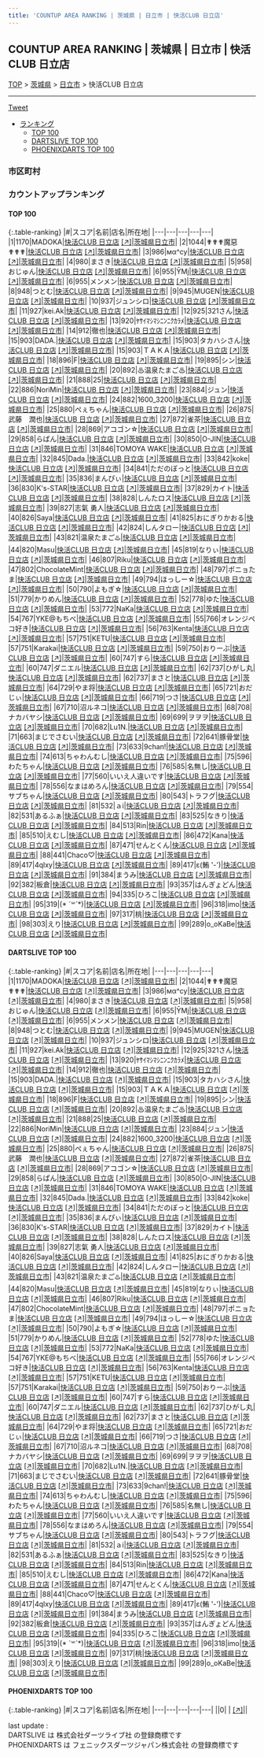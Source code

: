 ```yaml
---
title: 'COUNTUP AREA RANKING | 茨城県 | 日立市 | 快活CLUB 日立店'
---
```

## COUNTUP AREA RANKING | 茨城県 | 日立市 | 快活CLUB 日立店

[TOP](/darts/rank/) > [茨城県](/darts/rank/茨城県/) > [日立市](/darts/rank/茨城県/日立市/) > 快活CLUB 日立店

___

<a href="https://twitter.com/share?ref_src=twsrc%5Etfw" data-text="COUNTUP AREA RANKING | 茨城県日立市快活CLUB 日立店" class="twitter-share-button" data-hashtags="DARTSLIVE,PHOENIXDARTS,darts,ダーツ" data-show-count="false">Tweet</a>

* [ランキング](#カウントアップランキング)
    * [TOP 100](#top-100)
    * [DARTSLIVE TOP 100](#dartslive-top-100)
    * [PHOENIXDARTS TOP 100](#phoenixdarts-top-100)

### 市区町村

<ul>

</ul>

### カウントアップランキング

#### TOP 100



{:.table-ranking}
|#|スコア|名前|店名|所在地|
|---|---|---|---|---|
|1|1170|<span class="rank-name-dl">MADOKA</span>|<a href="/darts/rank/shops/e0949f5850d5984e774c926eb736cb5a.html">快活CLUB 日立店</a> <a href="https://search.dartslive.com/jp/shop/e0949f5850d5984e774c926eb736cb5a">[↗]</a>|<a href="/darts/rank/茨城県/日立市">茨城県日立市</a>|
|2|1044|<span class="rank-name-dl">✟✟✟魔惡✟✟✟</span>|<a href="/darts/rank/shops/e0949f5850d5984e774c926eb736cb5a.html">快活CLUB 日立店</a> <a href="https://search.dartslive.com/jp/shop/e0949f5850d5984e774c926eb736cb5a">[↗]</a>|<a href="/darts/rank/茨城県/日立市">茨城県日立市</a>|
|3|986|<span class="rank-name-dl">мα^су</span>|<a href="/darts/rank/shops/e0949f5850d5984e774c926eb736cb5a.html">快活CLUB 日立店</a> <a href="https://search.dartslive.com/jp/shop/e0949f5850d5984e774c926eb736cb5a">[↗]</a>|<a href="/darts/rank/茨城県/日立市">茨城県日立市</a>|
|4|980|<span class="rank-name-dl">まさき</span>|<a href="/darts/rank/shops/e0949f5850d5984e774c926eb736cb5a.html">快活CLUB 日立店</a> <a href="https://search.dartslive.com/jp/shop/e0949f5850d5984e774c926eb736cb5a">[↗]</a>|<a href="/darts/rank/茨城県/日立市">茨城県日立市</a>|
|5|958|<span class="rank-name-dl">おじゅん</span>|<a href="/darts/rank/shops/e0949f5850d5984e774c926eb736cb5a.html">快活CLUB 日立店</a> <a href="https://search.dartslive.com/jp/shop/e0949f5850d5984e774c926eb736cb5a">[↗]</a>|<a href="/darts/rank/茨城県/日立市">茨城県日立市</a>|
|6|955|<span class="rank-name-dl">ȲMj</span>|<a href="/darts/rank/shops/e0949f5850d5984e774c926eb736cb5a.html">快活CLUB 日立店</a> <a href="https://search.dartslive.com/jp/shop/e0949f5850d5984e774c926eb736cb5a">[↗]</a>|<a href="/darts/rank/茨城県/日立市">茨城県日立市</a>|
|6|955|<span class="rank-name-dl">メンメン</span>|<a href="/darts/rank/shops/e0949f5850d5984e774c926eb736cb5a.html">快活CLUB 日立店</a> <a href="https://search.dartslive.com/jp/shop/e0949f5850d5984e774c926eb736cb5a">[↗]</a>|<a href="/darts/rank/茨城県/日立市">茨城県日立市</a>|
|8|948|<span class="rank-name-dl">つとむ</span>|<a href="/darts/rank/shops/e0949f5850d5984e774c926eb736cb5a.html">快活CLUB 日立店</a> <a href="https://search.dartslive.com/jp/shop/e0949f5850d5984e774c926eb736cb5a">[↗]</a>|<a href="/darts/rank/茨城県/日立市">茨城県日立市</a>|
|9|945|<span class="rank-name-dl">MUGEN</span>|<a href="/darts/rank/shops/e0949f5850d5984e774c926eb736cb5a.html">快活CLUB 日立店</a> <a href="https://search.dartslive.com/jp/shop/e0949f5850d5984e774c926eb736cb5a">[↗]</a>|<a href="/darts/rank/茨城県/日立市">茨城県日立市</a>|
|10|937|<span class="rank-name-dl">ジュンシロ</span>|<a href="/darts/rank/shops/e0949f5850d5984e774c926eb736cb5a.html">快活CLUB 日立店</a> <a href="https://search.dartslive.com/jp/shop/e0949f5850d5984e774c926eb736cb5a">[↗]</a>|<a href="/darts/rank/茨城県/日立市">茨城県日立市</a>|
|11|927|<span class="rank-name-dl">kei.Ak</span>|<a href="/darts/rank/shops/e0949f5850d5984e774c926eb736cb5a.html">快活CLUB 日立店</a> <a href="https://search.dartslive.com/jp/shop/e0949f5850d5984e774c926eb736cb5a">[↗]</a>|<a href="/darts/rank/茨城県/日立市">茨城県日立市</a>|
|12|925|<span class="rank-name-dl">321さん</span>|<a href="/darts/rank/shops/e0949f5850d5984e774c926eb736cb5a.html">快活CLUB 日立店</a> <a href="https://search.dartslive.com/jp/shop/e0949f5850d5984e774c926eb736cb5a">[↗]</a>|<a href="/darts/rank/茨城県/日立市">茨城県日立市</a>|
|13|920|<span class="rank-name-dl">ﾔｻｲﾏｼﾏｼﾆﾝﾆｸｶﾗﾒ</span>|<a href="/darts/rank/shops/e0949f5850d5984e774c926eb736cb5a.html">快活CLUB 日立店</a> <a href="https://search.dartslive.com/jp/shop/e0949f5850d5984e774c926eb736cb5a">[↗]</a>|<a href="/darts/rank/茨城県/日立市">茨城県日立市</a>|
|14|912|<span class="rank-name-dl">徹也</span>|<a href="/darts/rank/shops/e0949f5850d5984e774c926eb736cb5a.html">快活CLUB 日立店</a> <a href="https://search.dartslive.com/jp/shop/e0949f5850d5984e774c926eb736cb5a">[↗]</a>|<a href="/darts/rank/茨城県/日立市">茨城県日立市</a>|
|15|903|<span class="rank-name-dl">DADA.</span>|<a href="/darts/rank/shops/e0949f5850d5984e774c926eb736cb5a.html">快活CLUB 日立店</a> <a href="https://search.dartslive.com/jp/shop/e0949f5850d5984e774c926eb736cb5a">[↗]</a>|<a href="/darts/rank/茨城県/日立市">茨城県日立市</a>|
|15|903|<span class="rank-name-dl">タカハシさん</span>|<a href="/darts/rank/shops/e0949f5850d5984e774c926eb736cb5a.html">快活CLUB 日立店</a> <a href="https://search.dartslive.com/jp/shop/e0949f5850d5984e774c926eb736cb5a">[↗]</a>|<a href="/darts/rank/茨城県/日立市">茨城県日立市</a>|
|15|903|<span class="rank-name-dl">ＴＡＫＡ</span>|<a href="/darts/rank/shops/e0949f5850d5984e774c926eb736cb5a.html">快活CLUB 日立店</a> <a href="https://search.dartslive.com/jp/shop/e0949f5850d5984e774c926eb736cb5a">[↗]</a>|<a href="/darts/rank/茨城県/日立市">茨城県日立市</a>|
|18|896|<span class="rank-name-dl">F</span>|<a href="/darts/rank/shops/e0949f5850d5984e774c926eb736cb5a.html">快活CLUB 日立店</a> <a href="https://search.dartslive.com/jp/shop/e0949f5850d5984e774c926eb736cb5a">[↗]</a>|<a href="/darts/rank/茨城県/日立市">茨城県日立市</a>|
|19|895|<span class="rank-name-dl">シン</span>|<a href="/darts/rank/shops/e0949f5850d5984e774c926eb736cb5a.html">快活CLUB 日立店</a> <a href="https://search.dartslive.com/jp/shop/e0949f5850d5984e774c926eb736cb5a">[↗]</a>|<a href="/darts/rank/茨城県/日立市">茨城県日立市</a>|
|20|892|<span class="rank-name-dl">♨温泉たまご♨</span>|<a href="/darts/rank/shops/e0949f5850d5984e774c926eb736cb5a.html">快活CLUB 日立店</a> <a href="https://search.dartslive.com/jp/shop/e0949f5850d5984e774c926eb736cb5a">[↗]</a>|<a href="/darts/rank/茨城県/日立市">茨城県日立市</a>|
|21|888|<span class="rank-name-dl">25</span>|<a href="/darts/rank/shops/e0949f5850d5984e774c926eb736cb5a.html">快活CLUB 日立店</a> <a href="https://search.dartslive.com/jp/shop/e0949f5850d5984e774c926eb736cb5a">[↗]</a>|<a href="/darts/rank/茨城県/日立市">茨城県日立市</a>|
|22|886|<span class="rank-name-dl">NoriMin</span>|<a href="/darts/rank/shops/e0949f5850d5984e774c926eb736cb5a.html">快活CLUB 日立店</a> <a href="https://search.dartslive.com/jp/shop/e0949f5850d5984e774c926eb736cb5a">[↗]</a>|<a href="/darts/rank/茨城県/日立市">茨城県日立市</a>|
|23|884|<span class="rank-name-dl">ジュン</span>|<a href="/darts/rank/shops/e0949f5850d5984e774c926eb736cb5a.html">快活CLUB 日立店</a> <a href="https://search.dartslive.com/jp/shop/e0949f5850d5984e774c926eb736cb5a">[↗]</a>|<a href="/darts/rank/茨城県/日立市">茨城県日立市</a>|
|24|882|<span class="rank-name-dl">1600_3200</span>|<a href="/darts/rank/shops/e0949f5850d5984e774c926eb736cb5a.html">快活CLUB 日立店</a> <a href="https://search.dartslive.com/jp/shop/e0949f5850d5984e774c926eb736cb5a">[↗]</a>|<a href="/darts/rank/茨城県/日立市">茨城県日立市</a>|
|25|880|<span class="rank-name-dl">ぺぇちゃん</span>|<a href="/darts/rank/shops/e0949f5850d5984e774c926eb736cb5a.html">快活CLUB 日立店</a> <a href="https://search.dartslive.com/jp/shop/e0949f5850d5984e774c926eb736cb5a">[↗]</a>|<a href="/darts/rank/茨城県/日立市">茨城県日立市</a>|
|26|875|<span class="rank-name-dl">武藤　潤也</span>|<a href="/darts/rank/shops/e0949f5850d5984e774c926eb736cb5a.html">快活CLUB 日立店</a> <a href="https://search.dartslive.com/jp/shop/e0949f5850d5984e774c926eb736cb5a">[↗]</a>|<a href="/darts/rank/茨城県/日立市">茨城県日立市</a>|
|27|872|<span class="rank-name-dl">雀茶</span>|<a href="/darts/rank/shops/e0949f5850d5984e774c926eb736cb5a.html">快活CLUB 日立店</a> <a href="https://search.dartslive.com/jp/shop/e0949f5850d5984e774c926eb736cb5a">[↗]</a>|<a href="/darts/rank/茨城県/日立市">茨城県日立市</a>|
|28|869|<span class="rank-name-dl">アコゴン☆</span>|<a href="/darts/rank/shops/e0949f5850d5984e774c926eb736cb5a.html">快活CLUB 日立店</a> <a href="https://search.dartslive.com/jp/shop/e0949f5850d5984e774c926eb736cb5a">[↗]</a>|<a href="/darts/rank/茨城県/日立市">茨城県日立市</a>|
|29|858|<span class="rank-name-dl">らぱん</span>|<a href="/darts/rank/shops/e0949f5850d5984e774c926eb736cb5a.html">快活CLUB 日立店</a> <a href="https://search.dartslive.com/jp/shop/e0949f5850d5984e774c926eb736cb5a">[↗]</a>|<a href="/darts/rank/茨城県/日立市">茨城県日立市</a>|
|30|850|<span class="rank-name-dl">O-JIN</span>|<a href="/darts/rank/shops/e0949f5850d5984e774c926eb736cb5a.html">快活CLUB 日立店</a> <a href="https://search.dartslive.com/jp/shop/e0949f5850d5984e774c926eb736cb5a">[↗]</a>|<a href="/darts/rank/茨城県/日立市">茨城県日立市</a>|
|31|846|<span class="rank-name-dl">TOMOYA WAKE</span>|<a href="/darts/rank/shops/e0949f5850d5984e774c926eb736cb5a.html">快活CLUB 日立店</a> <a href="https://search.dartslive.com/jp/shop/e0949f5850d5984e774c926eb736cb5a">[↗]</a>|<a href="/darts/rank/茨城県/日立市">茨城県日立市</a>|
|32|845|<span class="rank-name-dl">Dada.</span>|<a href="/darts/rank/shops/e0949f5850d5984e774c926eb736cb5a.html">快活CLUB 日立店</a> <a href="https://search.dartslive.com/jp/shop/e0949f5850d5984e774c926eb736cb5a">[↗]</a>|<a href="/darts/rank/茨城県/日立市">茨城県日立市</a>|
|33|842|<span class="rank-name-dl">koke</span>|<a href="/darts/rank/shops/e0949f5850d5984e774c926eb736cb5a.html">快活CLUB 日立店</a> <a href="https://search.dartslive.com/jp/shop/e0949f5850d5984e774c926eb736cb5a">[↗]</a>|<a href="/darts/rank/茨城県/日立市">茨城県日立市</a>|
|34|841|<span class="rank-name-dl">ただのぼっと</span>|<a href="/darts/rank/shops/e0949f5850d5984e774c926eb736cb5a.html">快活CLUB 日立店</a> <a href="https://search.dartslive.com/jp/shop/e0949f5850d5984e774c926eb736cb5a">[↗]</a>|<a href="/darts/rank/茨城県/日立市">茨城県日立市</a>|
|35|836|<span class="rank-name-dl">まんぴぃ</span>|<a href="/darts/rank/shops/e0949f5850d5984e774c926eb736cb5a.html">快活CLUB 日立店</a> <a href="https://search.dartslive.com/jp/shop/e0949f5850d5984e774c926eb736cb5a">[↗]</a>|<a href="/darts/rank/茨城県/日立市">茨城県日立市</a>|
|36|830|<span class="rank-name-dl">K&#x27;s-STAR</span>|<a href="/darts/rank/shops/e0949f5850d5984e774c926eb736cb5a.html">快活CLUB 日立店</a> <a href="https://search.dartslive.com/jp/shop/e0949f5850d5984e774c926eb736cb5a">[↗]</a>|<a href="/darts/rank/茨城県/日立市">茨城県日立市</a>|
|37|829|<span class="rank-name-dl">カイト</span>|<a href="/darts/rank/shops/e0949f5850d5984e774c926eb736cb5a.html">快活CLUB 日立店</a> <a href="https://search.dartslive.com/jp/shop/e0949f5850d5984e774c926eb736cb5a">[↗]</a>|<a href="/darts/rank/茨城県/日立市">茨城県日立市</a>|
|38|828|<span class="rank-name-dl">しんたロス</span>|<a href="/darts/rank/shops/e0949f5850d5984e774c926eb736cb5a.html">快活CLUB 日立店</a> <a href="https://search.dartslive.com/jp/shop/e0949f5850d5984e774c926eb736cb5a">[↗]</a>|<a href="/darts/rank/茨城県/日立市">茨城県日立市</a>|
|39|827|<span class="rank-name-dl">志氣 勇人</span>|<a href="/darts/rank/shops/e0949f5850d5984e774c926eb736cb5a.html">快活CLUB 日立店</a> <a href="https://search.dartslive.com/jp/shop/e0949f5850d5984e774c926eb736cb5a">[↗]</a>|<a href="/darts/rank/茨城県/日立市">茨城県日立市</a>|
|40|826|<span class="rank-name-dl">Saya</span>|<a href="/darts/rank/shops/e0949f5850d5984e774c926eb736cb5a.html">快活CLUB 日立店</a> <a href="https://search.dartslive.com/jp/shop/e0949f5850d5984e774c926eb736cb5a">[↗]</a>|<a href="/darts/rank/茨城県/日立市">茨城県日立市</a>|
|41|825|<span class="rank-name-dl">おにぎりかおる</span>|<a href="/darts/rank/shops/e0949f5850d5984e774c926eb736cb5a.html">快活CLUB 日立店</a> <a href="https://search.dartslive.com/jp/shop/e0949f5850d5984e774c926eb736cb5a">[↗]</a>|<a href="/darts/rank/茨城県/日立市">茨城県日立市</a>|
|42|824|<span class="rank-name-dl">しんタロー</span>|<a href="/darts/rank/shops/e0949f5850d5984e774c926eb736cb5a.html">快活CLUB 日立店</a> <a href="https://search.dartslive.com/jp/shop/e0949f5850d5984e774c926eb736cb5a">[↗]</a>|<a href="/darts/rank/茨城県/日立市">茨城県日立市</a>|
|43|821|<span class="rank-name-dl">温泉たまご♨️</span>|<a href="/darts/rank/shops/e0949f5850d5984e774c926eb736cb5a.html">快活CLUB 日立店</a> <a href="https://search.dartslive.com/jp/shop/e0949f5850d5984e774c926eb736cb5a">[↗]</a>|<a href="/darts/rank/茨城県/日立市">茨城県日立市</a>|
|44|820|<span class="rank-name-dl">Masu</span>|<a href="/darts/rank/shops/e0949f5850d5984e774c926eb736cb5a.html">快活CLUB 日立店</a> <a href="https://search.dartslive.com/jp/shop/e0949f5850d5984e774c926eb736cb5a">[↗]</a>|<a href="/darts/rank/茨城県/日立市">茨城県日立市</a>|
|45|819|<span class="rank-name-dl">なりぃ</span>|<a href="/darts/rank/shops/e0949f5850d5984e774c926eb736cb5a.html">快活CLUB 日立店</a> <a href="https://search.dartslive.com/jp/shop/e0949f5850d5984e774c926eb736cb5a">[↗]</a>|<a href="/darts/rank/茨城県/日立市">茨城県日立市</a>|
|46|807|<span class="rank-name-dl">Riku</span>|<a href="/darts/rank/shops/e0949f5850d5984e774c926eb736cb5a.html">快活CLUB 日立店</a> <a href="https://search.dartslive.com/jp/shop/e0949f5850d5984e774c926eb736cb5a">[↗]</a>|<a href="/darts/rank/茨城県/日立市">茨城県日立市</a>|
|47|802|<span class="rank-name-dl">ChocolateMint</span>|<a href="/darts/rank/shops/e0949f5850d5984e774c926eb736cb5a.html">快活CLUB 日立店</a> <a href="https://search.dartslive.com/jp/shop/e0949f5850d5984e774c926eb736cb5a">[↗]</a>|<a href="/darts/rank/茨城県/日立市">茨城県日立市</a>|
|48|797|<span class="rank-name-dl">ポニョたま</span>|<a href="/darts/rank/shops/e0949f5850d5984e774c926eb736cb5a.html">快活CLUB 日立店</a> <a href="https://search.dartslive.com/jp/shop/e0949f5850d5984e774c926eb736cb5a">[↗]</a>|<a href="/darts/rank/茨城県/日立市">茨城県日立市</a>|
|49|794|<span class="rank-name-dl">ほっしー☆</span>|<a href="/darts/rank/shops/e0949f5850d5984e774c926eb736cb5a.html">快活CLUB 日立店</a> <a href="https://search.dartslive.com/jp/shop/e0949f5850d5984e774c926eb736cb5a">[↗]</a>|<a href="/darts/rank/茨城県/日立市">茨城県日立市</a>|
|50|790|<span class="rank-name-dl">よもぎ☆</span>|<a href="/darts/rank/shops/e0949f5850d5984e774c926eb736cb5a.html">快活CLUB 日立店</a> <a href="https://search.dartslive.com/jp/shop/e0949f5850d5984e774c926eb736cb5a">[↗]</a>|<a href="/darts/rank/茨城県/日立市">茨城県日立市</a>|
|51|779|<span class="rank-name-dl">かりめん</span>|<a href="/darts/rank/shops/e0949f5850d5984e774c926eb736cb5a.html">快活CLUB 日立店</a> <a href="https://search.dartslive.com/jp/shop/e0949f5850d5984e774c926eb736cb5a">[↗]</a>|<a href="/darts/rank/茨城県/日立市">茨城県日立市</a>|
|52|778|<span class="rank-name-dl">ゆた</span>|<a href="/darts/rank/shops/e0949f5850d5984e774c926eb736cb5a.html">快活CLUB 日立店</a> <a href="https://search.dartslive.com/jp/shop/e0949f5850d5984e774c926eb736cb5a">[↗]</a>|<a href="/darts/rank/茨城県/日立市">茨城県日立市</a>|
|53|772|<span class="rank-name-dl">NaKa</span>|<a href="/darts/rank/shops/e0949f5850d5984e774c926eb736cb5a.html">快活CLUB 日立店</a> <a href="https://search.dartslive.com/jp/shop/e0949f5850d5984e774c926eb736cb5a">[↗]</a>|<a href="/darts/rank/茨城県/日立市">茨城県日立市</a>|
|54|767|<span class="rank-name-dl">YKE@もちべ</span>|<a href="/darts/rank/shops/e0949f5850d5984e774c926eb736cb5a.html">快活CLUB 日立店</a> <a href="https://search.dartslive.com/jp/shop/e0949f5850d5984e774c926eb736cb5a">[↗]</a>|<a href="/darts/rank/茨城県/日立市">茨城県日立市</a>|
|55|766|<span class="rank-name-dl">オレンジペコ好き</span>|<a href="/darts/rank/shops/e0949f5850d5984e774c926eb736cb5a.html">快活CLUB 日立店</a> <a href="https://search.dartslive.com/jp/shop/e0949f5850d5984e774c926eb736cb5a">[↗]</a>|<a href="/darts/rank/茨城県/日立市">茨城県日立市</a>|
|56|763|<span class="rank-name-dl">Kenta</span>|<a href="/darts/rank/shops/e0949f5850d5984e774c926eb736cb5a.html">快活CLUB 日立店</a> <a href="https://search.dartslive.com/jp/shop/e0949f5850d5984e774c926eb736cb5a">[↗]</a>|<a href="/darts/rank/茨城県/日立市">茨城県日立市</a>|
|57|751|<span class="rank-name-dl">KETU</span>|<a href="/darts/rank/shops/e0949f5850d5984e774c926eb736cb5a.html">快活CLUB 日立店</a> <a href="https://search.dartslive.com/jp/shop/e0949f5850d5984e774c926eb736cb5a">[↗]</a>|<a href="/darts/rank/茨城県/日立市">茨城県日立市</a>|
|57|751|<span class="rank-name-dl">Karakai</span>|<a href="/darts/rank/shops/e0949f5850d5984e774c926eb736cb5a.html">快活CLUB 日立店</a> <a href="https://search.dartslive.com/jp/shop/e0949f5850d5984e774c926eb736cb5a">[↗]</a>|<a href="/darts/rank/茨城県/日立市">茨城県日立市</a>|
|59|750|<span class="rank-name-dl">おりーぶ</span>|<a href="/darts/rank/shops/e0949f5850d5984e774c926eb736cb5a.html">快活CLUB 日立店</a> <a href="https://search.dartslive.com/jp/shop/e0949f5850d5984e774c926eb736cb5a">[↗]</a>|<a href="/darts/rank/茨城県/日立市">茨城県日立市</a>|
|60|747|<span class="rank-name-dl">すら</span>|<a href="/darts/rank/shops/e0949f5850d5984e774c926eb736cb5a.html">快活CLUB 日立店</a> <a href="https://search.dartslive.com/jp/shop/e0949f5850d5984e774c926eb736cb5a">[↗]</a>|<a href="/darts/rank/茨城県/日立市">茨城県日立市</a>|
|60|747|<span class="rank-name-dl">ダニエル</span>|<a href="/darts/rank/shops/e0949f5850d5984e774c926eb736cb5a.html">快活CLUB 日立店</a> <a href="https://search.dartslive.com/jp/shop/e0949f5850d5984e774c926eb736cb5a">[↗]</a>|<a href="/darts/rank/茨城県/日立市">茨城県日立市</a>|
|62|737|<span class="rank-name-dl">ひがし丸</span>|<a href="/darts/rank/shops/e0949f5850d5984e774c926eb736cb5a.html">快活CLUB 日立店</a> <a href="https://search.dartslive.com/jp/shop/e0949f5850d5984e774c926eb736cb5a">[↗]</a>|<a href="/darts/rank/茨城県/日立市">茨城県日立市</a>|
|62|737|<span class="rank-name-dl">まさと</span>|<a href="/darts/rank/shops/e0949f5850d5984e774c926eb736cb5a.html">快活CLUB 日立店</a> <a href="https://search.dartslive.com/jp/shop/e0949f5850d5984e774c926eb736cb5a">[↗]</a>|<a href="/darts/rank/茨城県/日立市">茨城県日立市</a>|
|64|729|<span class="rank-name-dl">やま将</span>|<a href="/darts/rank/shops/e0949f5850d5984e774c926eb736cb5a.html">快活CLUB 日立店</a> <a href="https://search.dartslive.com/jp/shop/e0949f5850d5984e774c926eb736cb5a">[↗]</a>|<a href="/darts/rank/茨城県/日立市">茨城県日立市</a>|
|65|721|<span class="rank-name-dl">おだじぃ</span>|<a href="/darts/rank/shops/e0949f5850d5984e774c926eb736cb5a.html">快活CLUB 日立店</a> <a href="https://search.dartslive.com/jp/shop/e0949f5850d5984e774c926eb736cb5a">[↗]</a>|<a href="/darts/rank/茨城県/日立市">茨城県日立市</a>|
|66|719|<span class="rank-name-dl">つさ</span>|<a href="/darts/rank/shops/e0949f5850d5984e774c926eb736cb5a.html">快活CLUB 日立店</a> <a href="https://search.dartslive.com/jp/shop/e0949f5850d5984e774c926eb736cb5a">[↗]</a>|<a href="/darts/rank/茨城県/日立市">茨城県日立市</a>|
|67|710|<span class="rank-name-dl">沼ルネコ</span>|<a href="/darts/rank/shops/e0949f5850d5984e774c926eb736cb5a.html">快活CLUB 日立店</a> <a href="https://search.dartslive.com/jp/shop/e0949f5850d5984e774c926eb736cb5a">[↗]</a>|<a href="/darts/rank/茨城県/日立市">茨城県日立市</a>|
|68|708|<span class="rank-name-dl">ナカバヤシ</span>|<a href="/darts/rank/shops/e0949f5850d5984e774c926eb736cb5a.html">快活CLUB 日立店</a> <a href="https://search.dartslive.com/jp/shop/e0949f5850d5984e774c926eb736cb5a">[↗]</a>|<a href="/darts/rank/茨城県/日立市">茨城県日立市</a>|
|69|699|<span class="rank-name-dl">ヲヲヲ</span>|<a href="/darts/rank/shops/e0949f5850d5984e774c926eb736cb5a.html">快活CLUB 日立店</a> <a href="https://search.dartslive.com/jp/shop/e0949f5850d5984e774c926eb736cb5a">[↗]</a>|<a href="/darts/rank/茨城県/日立市">茨城県日立市</a>|
|70|682|<span class="rank-name-dl">Lu1N.</span>|<a href="/darts/rank/shops/e0949f5850d5984e774c926eb736cb5a.html">快活CLUB 日立店</a> <a href="https://search.dartslive.com/jp/shop/e0949f5850d5984e774c926eb736cb5a">[↗]</a>|<a href="/darts/rank/茨城県/日立市">茨城県日立市</a>|
|71|663|<span class="rank-name-dl">まじでさむい</span>|<a href="/darts/rank/shops/e0949f5850d5984e774c926eb736cb5a.html">快活CLUB 日立店</a> <a href="https://search.dartslive.com/jp/shop/e0949f5850d5984e774c926eb736cb5a">[↗]</a>|<a href="/darts/rank/茨城県/日立市">茨城県日立市</a>|
|72|641|<span class="rank-name-dl">豚骨堂</span>|<a href="/darts/rank/shops/e0949f5850d5984e774c926eb736cb5a.html">快活CLUB 日立店</a> <a href="https://search.dartslive.com/jp/shop/e0949f5850d5984e774c926eb736cb5a">[↗]</a>|<a href="/darts/rank/茨城県/日立市">茨城県日立市</a>|
|73|633|<span class="rank-name-dl">9chan!</span>|<a href="/darts/rank/shops/e0949f5850d5984e774c926eb736cb5a.html">快活CLUB 日立店</a> <a href="https://search.dartslive.com/jp/shop/e0949f5850d5984e774c926eb736cb5a">[↗]</a>|<a href="/darts/rank/茨城県/日立市">茨城県日立市</a>|
|74|613|<span class="rank-name-dl">ちゃわんむし</span>|<a href="/darts/rank/shops/e0949f5850d5984e774c926eb736cb5a.html">快活CLUB 日立店</a> <a href="https://search.dartslive.com/jp/shop/e0949f5850d5984e774c926eb736cb5a">[↗]</a>|<a href="/darts/rank/茨城県/日立市">茨城県日立市</a>|
|75|596|<span class="rank-name-dl">わたちゃん</span>|<a href="/darts/rank/shops/e0949f5850d5984e774c926eb736cb5a.html">快活CLUB 日立店</a> <a href="https://search.dartslive.com/jp/shop/e0949f5850d5984e774c926eb736cb5a">[↗]</a>|<a href="/darts/rank/茨城県/日立市">茨城県日立市</a>|
|76|585|<span class="rank-name-dl">名無し</span>|<a href="/darts/rank/shops/e0949f5850d5984e774c926eb736cb5a.html">快活CLUB 日立店</a> <a href="https://search.dartslive.com/jp/shop/e0949f5850d5984e774c926eb736cb5a">[↗]</a>|<a href="/darts/rank/茨城県/日立市">茨城県日立市</a>|
|77|560|<span class="rank-name-dl">いいえ人違いです</span>|<a href="/darts/rank/shops/e0949f5850d5984e774c926eb736cb5a.html">快活CLUB 日立店</a> <a href="https://search.dartslive.com/jp/shop/e0949f5850d5984e774c926eb736cb5a">[↗]</a>|<a href="/darts/rank/茨城県/日立市">茨城県日立市</a>|
|78|556|<span class="rank-name-dl">なまはめろん</span>|<a href="/darts/rank/shops/e0949f5850d5984e774c926eb736cb5a.html">快活CLUB 日立店</a> <a href="https://search.dartslive.com/jp/shop/e0949f5850d5984e774c926eb736cb5a">[↗]</a>|<a href="/darts/rank/茨城県/日立市">茨城県日立市</a>|
|79|554|<span class="rank-name-dl">サブちゃん</span>|<a href="/darts/rank/shops/e0949f5850d5984e774c926eb736cb5a.html">快活CLUB 日立店</a> <a href="https://search.dartslive.com/jp/shop/e0949f5850d5984e774c926eb736cb5a">[↗]</a>|<a href="/darts/rank/茨城県/日立市">茨城県日立市</a>|
|80|543|<span class="rank-name-dl">トラフグ</span>|<a href="/darts/rank/shops/e0949f5850d5984e774c926eb736cb5a.html">快活CLUB 日立店</a> <a href="https://search.dartslive.com/jp/shop/e0949f5850d5984e774c926eb736cb5a">[↗]</a>|<a href="/darts/rank/茨城県/日立市">茨城県日立市</a>|
|81|532|<span class="rank-name-dl">ａi</span>|<a href="/darts/rank/shops/e0949f5850d5984e774c926eb736cb5a.html">快活CLUB 日立店</a> <a href="https://search.dartslive.com/jp/shop/e0949f5850d5984e774c926eb736cb5a">[↗]</a>|<a href="/darts/rank/茨城県/日立市">茨城県日立市</a>|
|82|531|<span class="rank-name-dl">あるふぁ</span>|<a href="/darts/rank/shops/e0949f5850d5984e774c926eb736cb5a.html">快活CLUB 日立店</a> <a href="https://search.dartslive.com/jp/shop/e0949f5850d5984e774c926eb736cb5a">[↗]</a>|<a href="/darts/rank/茨城県/日立市">茨城県日立市</a>|
|83|525|<span class="rank-name-dl">なきり</span>|<a href="/darts/rank/shops/e0949f5850d5984e774c926eb736cb5a.html">快活CLUB 日立店</a> <a href="https://search.dartslive.com/jp/shop/e0949f5850d5984e774c926eb736cb5a">[↗]</a>|<a href="/darts/rank/茨城県/日立市">茨城県日立市</a>|
|84|513|<span class="rank-name-dl">Rin</span>|<a href="/darts/rank/shops/e0949f5850d5984e774c926eb736cb5a.html">快活CLUB 日立店</a> <a href="https://search.dartslive.com/jp/shop/e0949f5850d5984e774c926eb736cb5a">[↗]</a>|<a href="/darts/rank/茨城県/日立市">茨城県日立市</a>|
|85|510|<span class="rank-name-dl">えむし</span>|<a href="/darts/rank/shops/e0949f5850d5984e774c926eb736cb5a.html">快活CLUB 日立店</a> <a href="https://search.dartslive.com/jp/shop/e0949f5850d5984e774c926eb736cb5a">[↗]</a>|<a href="/darts/rank/茨城県/日立市">茨城県日立市</a>|
|86|472|<span class="rank-name-dl">Kana</span>|<a href="/darts/rank/shops/e0949f5850d5984e774c926eb736cb5a.html">快活CLUB 日立店</a> <a href="https://search.dartslive.com/jp/shop/e0949f5850d5984e774c926eb736cb5a">[↗]</a>|<a href="/darts/rank/茨城県/日立市">茨城県日立市</a>|
|87|471|<span class="rank-name-dl">せんとくん</span>|<a href="/darts/rank/shops/e0949f5850d5984e774c926eb736cb5a.html">快活CLUB 日立店</a> <a href="https://search.dartslive.com/jp/shop/e0949f5850d5984e774c926eb736cb5a">[↗]</a>|<a href="/darts/rank/茨城県/日立市">茨城県日立市</a>|
|88|441|<span class="rank-name-dl">Chaco♡</span>|<a href="/darts/rank/shops/e0949f5850d5984e774c926eb736cb5a.html">快活CLUB 日立店</a> <a href="https://search.dartslive.com/jp/shop/e0949f5850d5984e774c926eb736cb5a">[↗]</a>|<a href="/darts/rank/茨城県/日立市">茨城県日立市</a>|
|89|417|<span class="rank-name-dl">4qlxy</span>|<a href="/darts/rank/shops/e0949f5850d5984e774c926eb736cb5a.html">快活CLUB 日立店</a> <a href="https://search.dartslive.com/jp/shop/e0949f5850d5984e774c926eb736cb5a">[↗]</a>|<a href="/darts/rank/茨城県/日立市">茨城県日立市</a>|
|89|417|<span class="rank-name-dl">ε(鮪 &#x27;-&#x27;)</span>|<a href="/darts/rank/shops/e0949f5850d5984e774c926eb736cb5a.html">快活CLUB 日立店</a> <a href="https://search.dartslive.com/jp/shop/e0949f5850d5984e774c926eb736cb5a">[↗]</a>|<a href="/darts/rank/茨城県/日立市">茨城県日立市</a>|
|91|384|<span class="rank-name-dl">まうみ</span>|<a href="/darts/rank/shops/e0949f5850d5984e774c926eb736cb5a.html">快活CLUB 日立店</a> <a href="https://search.dartslive.com/jp/shop/e0949f5850d5984e774c926eb736cb5a">[↗]</a>|<a href="/darts/rank/茨城県/日立市">茨城県日立市</a>|
|92|382|<span class="rank-name-dl">板倉</span>|<a href="/darts/rank/shops/e0949f5850d5984e774c926eb736cb5a.html">快活CLUB 日立店</a> <a href="https://search.dartslive.com/jp/shop/e0949f5850d5984e774c926eb736cb5a">[↗]</a>|<a href="/darts/rank/茨城県/日立市">茨城県日立市</a>|
|93|357|<span class="rank-name-dl">はんぎょどん</span>|<a href="/darts/rank/shops/e0949f5850d5984e774c926eb736cb5a.html">快活CLUB 日立店</a> <a href="https://search.dartslive.com/jp/shop/e0949f5850d5984e774c926eb736cb5a">[↗]</a>|<a href="/darts/rank/茨城県/日立市">茨城県日立市</a>|
|94|335|<span class="rank-name-dl">ひろこ</span>|<a href="/darts/rank/shops/e0949f5850d5984e774c926eb736cb5a.html">快活CLUB 日立店</a> <a href="https://search.dartslive.com/jp/shop/e0949f5850d5984e774c926eb736cb5a">[↗]</a>|<a href="/darts/rank/茨城県/日立市">茨城県日立市</a>|
|95|319|<span class="rank-name-dl">(* ˊ꒳ˋ*)</span>|<a href="/darts/rank/shops/e0949f5850d5984e774c926eb736cb5a.html">快活CLUB 日立店</a> <a href="https://search.dartslive.com/jp/shop/e0949f5850d5984e774c926eb736cb5a">[↗]</a>|<a href="/darts/rank/茨城県/日立市">茨城県日立市</a>|
|96|318|<span class="rank-name-dl">imo</span>|<a href="/darts/rank/shops/e0949f5850d5984e774c926eb736cb5a.html">快活CLUB 日立店</a> <a href="https://search.dartslive.com/jp/shop/e0949f5850d5984e774c926eb736cb5a">[↗]</a>|<a href="/darts/rank/茨城県/日立市">茨城県日立市</a>|
|97|317|<span class="rank-name-dl">桃</span>|<a href="/darts/rank/shops/e0949f5850d5984e774c926eb736cb5a.html">快活CLUB 日立店</a> <a href="https://search.dartslive.com/jp/shop/e0949f5850d5984e774c926eb736cb5a">[↗]</a>|<a href="/darts/rank/茨城県/日立市">茨城県日立市</a>|
|98|303|<span class="rank-name-dl">えり</span>|<a href="/darts/rank/shops/e0949f5850d5984e774c926eb736cb5a.html">快活CLUB 日立店</a> <a href="https://search.dartslive.com/jp/shop/e0949f5850d5984e774c926eb736cb5a">[↗]</a>|<a href="/darts/rank/茨城県/日立市">茨城県日立市</a>|
|99|289|<span class="rank-name-dl">o_oKaBe</span>|<a href="/darts/rank/shops/e0949f5850d5984e774c926eb736cb5a.html">快活CLUB 日立店</a> <a href="https://search.dartslive.com/jp/shop/e0949f5850d5984e774c926eb736cb5a">[↗]</a>|<a href="/darts/rank/茨城県/日立市">茨城県日立市</a>|


#### DARTSLIVE TOP 100



{:.table-ranking}
|#|スコア|名前|店名|所在地|
|---|---|---|---|---|
|1|1170|<span class="rank-name-dl">MADOKA</span>|<a href="/darts/rank/shops/e0949f5850d5984e774c926eb736cb5a.html">快活CLUB 日立店</a> <a href="https://search.dartslive.com/jp/shop/e0949f5850d5984e774c926eb736cb5a">[↗]</a>|<a href="/darts/rank/茨城県/日立市">茨城県日立市</a>|
|2|1044|<span class="rank-name-dl">✟✟✟魔惡✟✟✟</span>|<a href="/darts/rank/shops/e0949f5850d5984e774c926eb736cb5a.html">快活CLUB 日立店</a> <a href="https://search.dartslive.com/jp/shop/e0949f5850d5984e774c926eb736cb5a">[↗]</a>|<a href="/darts/rank/茨城県/日立市">茨城県日立市</a>|
|3|986|<span class="rank-name-dl">мα^су</span>|<a href="/darts/rank/shops/e0949f5850d5984e774c926eb736cb5a.html">快活CLUB 日立店</a> <a href="https://search.dartslive.com/jp/shop/e0949f5850d5984e774c926eb736cb5a">[↗]</a>|<a href="/darts/rank/茨城県/日立市">茨城県日立市</a>|
|4|980|<span class="rank-name-dl">まさき</span>|<a href="/darts/rank/shops/e0949f5850d5984e774c926eb736cb5a.html">快活CLUB 日立店</a> <a href="https://search.dartslive.com/jp/shop/e0949f5850d5984e774c926eb736cb5a">[↗]</a>|<a href="/darts/rank/茨城県/日立市">茨城県日立市</a>|
|5|958|<span class="rank-name-dl">おじゅん</span>|<a href="/darts/rank/shops/e0949f5850d5984e774c926eb736cb5a.html">快活CLUB 日立店</a> <a href="https://search.dartslive.com/jp/shop/e0949f5850d5984e774c926eb736cb5a">[↗]</a>|<a href="/darts/rank/茨城県/日立市">茨城県日立市</a>|
|6|955|<span class="rank-name-dl">ȲMj</span>|<a href="/darts/rank/shops/e0949f5850d5984e774c926eb736cb5a.html">快活CLUB 日立店</a> <a href="https://search.dartslive.com/jp/shop/e0949f5850d5984e774c926eb736cb5a">[↗]</a>|<a href="/darts/rank/茨城県/日立市">茨城県日立市</a>|
|6|955|<span class="rank-name-dl">メンメン</span>|<a href="/darts/rank/shops/e0949f5850d5984e774c926eb736cb5a.html">快活CLUB 日立店</a> <a href="https://search.dartslive.com/jp/shop/e0949f5850d5984e774c926eb736cb5a">[↗]</a>|<a href="/darts/rank/茨城県/日立市">茨城県日立市</a>|
|8|948|<span class="rank-name-dl">つとむ</span>|<a href="/darts/rank/shops/e0949f5850d5984e774c926eb736cb5a.html">快活CLUB 日立店</a> <a href="https://search.dartslive.com/jp/shop/e0949f5850d5984e774c926eb736cb5a">[↗]</a>|<a href="/darts/rank/茨城県/日立市">茨城県日立市</a>|
|9|945|<span class="rank-name-dl">MUGEN</span>|<a href="/darts/rank/shops/e0949f5850d5984e774c926eb736cb5a.html">快活CLUB 日立店</a> <a href="https://search.dartslive.com/jp/shop/e0949f5850d5984e774c926eb736cb5a">[↗]</a>|<a href="/darts/rank/茨城県/日立市">茨城県日立市</a>|
|10|937|<span class="rank-name-dl">ジュンシロ</span>|<a href="/darts/rank/shops/e0949f5850d5984e774c926eb736cb5a.html">快活CLUB 日立店</a> <a href="https://search.dartslive.com/jp/shop/e0949f5850d5984e774c926eb736cb5a">[↗]</a>|<a href="/darts/rank/茨城県/日立市">茨城県日立市</a>|
|11|927|<span class="rank-name-dl">kei.Ak</span>|<a href="/darts/rank/shops/e0949f5850d5984e774c926eb736cb5a.html">快活CLUB 日立店</a> <a href="https://search.dartslive.com/jp/shop/e0949f5850d5984e774c926eb736cb5a">[↗]</a>|<a href="/darts/rank/茨城県/日立市">茨城県日立市</a>|
|12|925|<span class="rank-name-dl">321さん</span>|<a href="/darts/rank/shops/e0949f5850d5984e774c926eb736cb5a.html">快活CLUB 日立店</a> <a href="https://search.dartslive.com/jp/shop/e0949f5850d5984e774c926eb736cb5a">[↗]</a>|<a href="/darts/rank/茨城県/日立市">茨城県日立市</a>|
|13|920|<span class="rank-name-dl">ﾔｻｲﾏｼﾏｼﾆﾝﾆｸｶﾗﾒ</span>|<a href="/darts/rank/shops/e0949f5850d5984e774c926eb736cb5a.html">快活CLUB 日立店</a> <a href="https://search.dartslive.com/jp/shop/e0949f5850d5984e774c926eb736cb5a">[↗]</a>|<a href="/darts/rank/茨城県/日立市">茨城県日立市</a>|
|14|912|<span class="rank-name-dl">徹也</span>|<a href="/darts/rank/shops/e0949f5850d5984e774c926eb736cb5a.html">快活CLUB 日立店</a> <a href="https://search.dartslive.com/jp/shop/e0949f5850d5984e774c926eb736cb5a">[↗]</a>|<a href="/darts/rank/茨城県/日立市">茨城県日立市</a>|
|15|903|<span class="rank-name-dl">DADA.</span>|<a href="/darts/rank/shops/e0949f5850d5984e774c926eb736cb5a.html">快活CLUB 日立店</a> <a href="https://search.dartslive.com/jp/shop/e0949f5850d5984e774c926eb736cb5a">[↗]</a>|<a href="/darts/rank/茨城県/日立市">茨城県日立市</a>|
|15|903|<span class="rank-name-dl">タカハシさん</span>|<a href="/darts/rank/shops/e0949f5850d5984e774c926eb736cb5a.html">快活CLUB 日立店</a> <a href="https://search.dartslive.com/jp/shop/e0949f5850d5984e774c926eb736cb5a">[↗]</a>|<a href="/darts/rank/茨城県/日立市">茨城県日立市</a>|
|15|903|<span class="rank-name-dl">ＴＡＫＡ</span>|<a href="/darts/rank/shops/e0949f5850d5984e774c926eb736cb5a.html">快活CLUB 日立店</a> <a href="https://search.dartslive.com/jp/shop/e0949f5850d5984e774c926eb736cb5a">[↗]</a>|<a href="/darts/rank/茨城県/日立市">茨城県日立市</a>|
|18|896|<span class="rank-name-dl">F</span>|<a href="/darts/rank/shops/e0949f5850d5984e774c926eb736cb5a.html">快活CLUB 日立店</a> <a href="https://search.dartslive.com/jp/shop/e0949f5850d5984e774c926eb736cb5a">[↗]</a>|<a href="/darts/rank/茨城県/日立市">茨城県日立市</a>|
|19|895|<span class="rank-name-dl">シン</span>|<a href="/darts/rank/shops/e0949f5850d5984e774c926eb736cb5a.html">快活CLUB 日立店</a> <a href="https://search.dartslive.com/jp/shop/e0949f5850d5984e774c926eb736cb5a">[↗]</a>|<a href="/darts/rank/茨城県/日立市">茨城県日立市</a>|
|20|892|<span class="rank-name-dl">♨温泉たまご♨</span>|<a href="/darts/rank/shops/e0949f5850d5984e774c926eb736cb5a.html">快活CLUB 日立店</a> <a href="https://search.dartslive.com/jp/shop/e0949f5850d5984e774c926eb736cb5a">[↗]</a>|<a href="/darts/rank/茨城県/日立市">茨城県日立市</a>|
|21|888|<span class="rank-name-dl">25</span>|<a href="/darts/rank/shops/e0949f5850d5984e774c926eb736cb5a.html">快活CLUB 日立店</a> <a href="https://search.dartslive.com/jp/shop/e0949f5850d5984e774c926eb736cb5a">[↗]</a>|<a href="/darts/rank/茨城県/日立市">茨城県日立市</a>|
|22|886|<span class="rank-name-dl">NoriMin</span>|<a href="/darts/rank/shops/e0949f5850d5984e774c926eb736cb5a.html">快活CLUB 日立店</a> <a href="https://search.dartslive.com/jp/shop/e0949f5850d5984e774c926eb736cb5a">[↗]</a>|<a href="/darts/rank/茨城県/日立市">茨城県日立市</a>|
|23|884|<span class="rank-name-dl">ジュン</span>|<a href="/darts/rank/shops/e0949f5850d5984e774c926eb736cb5a.html">快活CLUB 日立店</a> <a href="https://search.dartslive.com/jp/shop/e0949f5850d5984e774c926eb736cb5a">[↗]</a>|<a href="/darts/rank/茨城県/日立市">茨城県日立市</a>|
|24|882|<span class="rank-name-dl">1600_3200</span>|<a href="/darts/rank/shops/e0949f5850d5984e774c926eb736cb5a.html">快活CLUB 日立店</a> <a href="https://search.dartslive.com/jp/shop/e0949f5850d5984e774c926eb736cb5a">[↗]</a>|<a href="/darts/rank/茨城県/日立市">茨城県日立市</a>|
|25|880|<span class="rank-name-dl">ぺぇちゃん</span>|<a href="/darts/rank/shops/e0949f5850d5984e774c926eb736cb5a.html">快活CLUB 日立店</a> <a href="https://search.dartslive.com/jp/shop/e0949f5850d5984e774c926eb736cb5a">[↗]</a>|<a href="/darts/rank/茨城県/日立市">茨城県日立市</a>|
|26|875|<span class="rank-name-dl">武藤　潤也</span>|<a href="/darts/rank/shops/e0949f5850d5984e774c926eb736cb5a.html">快活CLUB 日立店</a> <a href="https://search.dartslive.com/jp/shop/e0949f5850d5984e774c926eb736cb5a">[↗]</a>|<a href="/darts/rank/茨城県/日立市">茨城県日立市</a>|
|27|872|<span class="rank-name-dl">雀茶</span>|<a href="/darts/rank/shops/e0949f5850d5984e774c926eb736cb5a.html">快活CLUB 日立店</a> <a href="https://search.dartslive.com/jp/shop/e0949f5850d5984e774c926eb736cb5a">[↗]</a>|<a href="/darts/rank/茨城県/日立市">茨城県日立市</a>|
|28|869|<span class="rank-name-dl">アコゴン☆</span>|<a href="/darts/rank/shops/e0949f5850d5984e774c926eb736cb5a.html">快活CLUB 日立店</a> <a href="https://search.dartslive.com/jp/shop/e0949f5850d5984e774c926eb736cb5a">[↗]</a>|<a href="/darts/rank/茨城県/日立市">茨城県日立市</a>|
|29|858|<span class="rank-name-dl">らぱん</span>|<a href="/darts/rank/shops/e0949f5850d5984e774c926eb736cb5a.html">快活CLUB 日立店</a> <a href="https://search.dartslive.com/jp/shop/e0949f5850d5984e774c926eb736cb5a">[↗]</a>|<a href="/darts/rank/茨城県/日立市">茨城県日立市</a>|
|30|850|<span class="rank-name-dl">O-JIN</span>|<a href="/darts/rank/shops/e0949f5850d5984e774c926eb736cb5a.html">快活CLUB 日立店</a> <a href="https://search.dartslive.com/jp/shop/e0949f5850d5984e774c926eb736cb5a">[↗]</a>|<a href="/darts/rank/茨城県/日立市">茨城県日立市</a>|
|31|846|<span class="rank-name-dl">TOMOYA WAKE</span>|<a href="/darts/rank/shops/e0949f5850d5984e774c926eb736cb5a.html">快活CLUB 日立店</a> <a href="https://search.dartslive.com/jp/shop/e0949f5850d5984e774c926eb736cb5a">[↗]</a>|<a href="/darts/rank/茨城県/日立市">茨城県日立市</a>|
|32|845|<span class="rank-name-dl">Dada.</span>|<a href="/darts/rank/shops/e0949f5850d5984e774c926eb736cb5a.html">快活CLUB 日立店</a> <a href="https://search.dartslive.com/jp/shop/e0949f5850d5984e774c926eb736cb5a">[↗]</a>|<a href="/darts/rank/茨城県/日立市">茨城県日立市</a>|
|33|842|<span class="rank-name-dl">koke</span>|<a href="/darts/rank/shops/e0949f5850d5984e774c926eb736cb5a.html">快活CLUB 日立店</a> <a href="https://search.dartslive.com/jp/shop/e0949f5850d5984e774c926eb736cb5a">[↗]</a>|<a href="/darts/rank/茨城県/日立市">茨城県日立市</a>|
|34|841|<span class="rank-name-dl">ただのぼっと</span>|<a href="/darts/rank/shops/e0949f5850d5984e774c926eb736cb5a.html">快活CLUB 日立店</a> <a href="https://search.dartslive.com/jp/shop/e0949f5850d5984e774c926eb736cb5a">[↗]</a>|<a href="/darts/rank/茨城県/日立市">茨城県日立市</a>|
|35|836|<span class="rank-name-dl">まんぴぃ</span>|<a href="/darts/rank/shops/e0949f5850d5984e774c926eb736cb5a.html">快活CLUB 日立店</a> <a href="https://search.dartslive.com/jp/shop/e0949f5850d5984e774c926eb736cb5a">[↗]</a>|<a href="/darts/rank/茨城県/日立市">茨城県日立市</a>|
|36|830|<span class="rank-name-dl">K&#x27;s-STAR</span>|<a href="/darts/rank/shops/e0949f5850d5984e774c926eb736cb5a.html">快活CLUB 日立店</a> <a href="https://search.dartslive.com/jp/shop/e0949f5850d5984e774c926eb736cb5a">[↗]</a>|<a href="/darts/rank/茨城県/日立市">茨城県日立市</a>|
|37|829|<span class="rank-name-dl">カイト</span>|<a href="/darts/rank/shops/e0949f5850d5984e774c926eb736cb5a.html">快活CLUB 日立店</a> <a href="https://search.dartslive.com/jp/shop/e0949f5850d5984e774c926eb736cb5a">[↗]</a>|<a href="/darts/rank/茨城県/日立市">茨城県日立市</a>|
|38|828|<span class="rank-name-dl">しんたロス</span>|<a href="/darts/rank/shops/e0949f5850d5984e774c926eb736cb5a.html">快活CLUB 日立店</a> <a href="https://search.dartslive.com/jp/shop/e0949f5850d5984e774c926eb736cb5a">[↗]</a>|<a href="/darts/rank/茨城県/日立市">茨城県日立市</a>|
|39|827|<span class="rank-name-dl">志氣 勇人</span>|<a href="/darts/rank/shops/e0949f5850d5984e774c926eb736cb5a.html">快活CLUB 日立店</a> <a href="https://search.dartslive.com/jp/shop/e0949f5850d5984e774c926eb736cb5a">[↗]</a>|<a href="/darts/rank/茨城県/日立市">茨城県日立市</a>|
|40|826|<span class="rank-name-dl">Saya</span>|<a href="/darts/rank/shops/e0949f5850d5984e774c926eb736cb5a.html">快活CLUB 日立店</a> <a href="https://search.dartslive.com/jp/shop/e0949f5850d5984e774c926eb736cb5a">[↗]</a>|<a href="/darts/rank/茨城県/日立市">茨城県日立市</a>|
|41|825|<span class="rank-name-dl">おにぎりかおる</span>|<a href="/darts/rank/shops/e0949f5850d5984e774c926eb736cb5a.html">快活CLUB 日立店</a> <a href="https://search.dartslive.com/jp/shop/e0949f5850d5984e774c926eb736cb5a">[↗]</a>|<a href="/darts/rank/茨城県/日立市">茨城県日立市</a>|
|42|824|<span class="rank-name-dl">しんタロー</span>|<a href="/darts/rank/shops/e0949f5850d5984e774c926eb736cb5a.html">快活CLUB 日立店</a> <a href="https://search.dartslive.com/jp/shop/e0949f5850d5984e774c926eb736cb5a">[↗]</a>|<a href="/darts/rank/茨城県/日立市">茨城県日立市</a>|
|43|821|<span class="rank-name-dl">温泉たまご♨️</span>|<a href="/darts/rank/shops/e0949f5850d5984e774c926eb736cb5a.html">快活CLUB 日立店</a> <a href="https://search.dartslive.com/jp/shop/e0949f5850d5984e774c926eb736cb5a">[↗]</a>|<a href="/darts/rank/茨城県/日立市">茨城県日立市</a>|
|44|820|<span class="rank-name-dl">Masu</span>|<a href="/darts/rank/shops/e0949f5850d5984e774c926eb736cb5a.html">快活CLUB 日立店</a> <a href="https://search.dartslive.com/jp/shop/e0949f5850d5984e774c926eb736cb5a">[↗]</a>|<a href="/darts/rank/茨城県/日立市">茨城県日立市</a>|
|45|819|<span class="rank-name-dl">なりぃ</span>|<a href="/darts/rank/shops/e0949f5850d5984e774c926eb736cb5a.html">快活CLUB 日立店</a> <a href="https://search.dartslive.com/jp/shop/e0949f5850d5984e774c926eb736cb5a">[↗]</a>|<a href="/darts/rank/茨城県/日立市">茨城県日立市</a>|
|46|807|<span class="rank-name-dl">Riku</span>|<a href="/darts/rank/shops/e0949f5850d5984e774c926eb736cb5a.html">快活CLUB 日立店</a> <a href="https://search.dartslive.com/jp/shop/e0949f5850d5984e774c926eb736cb5a">[↗]</a>|<a href="/darts/rank/茨城県/日立市">茨城県日立市</a>|
|47|802|<span class="rank-name-dl">ChocolateMint</span>|<a href="/darts/rank/shops/e0949f5850d5984e774c926eb736cb5a.html">快活CLUB 日立店</a> <a href="https://search.dartslive.com/jp/shop/e0949f5850d5984e774c926eb736cb5a">[↗]</a>|<a href="/darts/rank/茨城県/日立市">茨城県日立市</a>|
|48|797|<span class="rank-name-dl">ポニョたま</span>|<a href="/darts/rank/shops/e0949f5850d5984e774c926eb736cb5a.html">快活CLUB 日立店</a> <a href="https://search.dartslive.com/jp/shop/e0949f5850d5984e774c926eb736cb5a">[↗]</a>|<a href="/darts/rank/茨城県/日立市">茨城県日立市</a>|
|49|794|<span class="rank-name-dl">ほっしー☆</span>|<a href="/darts/rank/shops/e0949f5850d5984e774c926eb736cb5a.html">快活CLUB 日立店</a> <a href="https://search.dartslive.com/jp/shop/e0949f5850d5984e774c926eb736cb5a">[↗]</a>|<a href="/darts/rank/茨城県/日立市">茨城県日立市</a>|
|50|790|<span class="rank-name-dl">よもぎ☆</span>|<a href="/darts/rank/shops/e0949f5850d5984e774c926eb736cb5a.html">快活CLUB 日立店</a> <a href="https://search.dartslive.com/jp/shop/e0949f5850d5984e774c926eb736cb5a">[↗]</a>|<a href="/darts/rank/茨城県/日立市">茨城県日立市</a>|
|51|779|<span class="rank-name-dl">かりめん</span>|<a href="/darts/rank/shops/e0949f5850d5984e774c926eb736cb5a.html">快活CLUB 日立店</a> <a href="https://search.dartslive.com/jp/shop/e0949f5850d5984e774c926eb736cb5a">[↗]</a>|<a href="/darts/rank/茨城県/日立市">茨城県日立市</a>|
|52|778|<span class="rank-name-dl">ゆた</span>|<a href="/darts/rank/shops/e0949f5850d5984e774c926eb736cb5a.html">快活CLUB 日立店</a> <a href="https://search.dartslive.com/jp/shop/e0949f5850d5984e774c926eb736cb5a">[↗]</a>|<a href="/darts/rank/茨城県/日立市">茨城県日立市</a>|
|53|772|<span class="rank-name-dl">NaKa</span>|<a href="/darts/rank/shops/e0949f5850d5984e774c926eb736cb5a.html">快活CLUB 日立店</a> <a href="https://search.dartslive.com/jp/shop/e0949f5850d5984e774c926eb736cb5a">[↗]</a>|<a href="/darts/rank/茨城県/日立市">茨城県日立市</a>|
|54|767|<span class="rank-name-dl">YKE@もちべ</span>|<a href="/darts/rank/shops/e0949f5850d5984e774c926eb736cb5a.html">快活CLUB 日立店</a> <a href="https://search.dartslive.com/jp/shop/e0949f5850d5984e774c926eb736cb5a">[↗]</a>|<a href="/darts/rank/茨城県/日立市">茨城県日立市</a>|
|55|766|<span class="rank-name-dl">オレンジペコ好き</span>|<a href="/darts/rank/shops/e0949f5850d5984e774c926eb736cb5a.html">快活CLUB 日立店</a> <a href="https://search.dartslive.com/jp/shop/e0949f5850d5984e774c926eb736cb5a">[↗]</a>|<a href="/darts/rank/茨城県/日立市">茨城県日立市</a>|
|56|763|<span class="rank-name-dl">Kenta</span>|<a href="/darts/rank/shops/e0949f5850d5984e774c926eb736cb5a.html">快活CLUB 日立店</a> <a href="https://search.dartslive.com/jp/shop/e0949f5850d5984e774c926eb736cb5a">[↗]</a>|<a href="/darts/rank/茨城県/日立市">茨城県日立市</a>|
|57|751|<span class="rank-name-dl">KETU</span>|<a href="/darts/rank/shops/e0949f5850d5984e774c926eb736cb5a.html">快活CLUB 日立店</a> <a href="https://search.dartslive.com/jp/shop/e0949f5850d5984e774c926eb736cb5a">[↗]</a>|<a href="/darts/rank/茨城県/日立市">茨城県日立市</a>|
|57|751|<span class="rank-name-dl">Karakai</span>|<a href="/darts/rank/shops/e0949f5850d5984e774c926eb736cb5a.html">快活CLUB 日立店</a> <a href="https://search.dartslive.com/jp/shop/e0949f5850d5984e774c926eb736cb5a">[↗]</a>|<a href="/darts/rank/茨城県/日立市">茨城県日立市</a>|
|59|750|<span class="rank-name-dl">おりーぶ</span>|<a href="/darts/rank/shops/e0949f5850d5984e774c926eb736cb5a.html">快活CLUB 日立店</a> <a href="https://search.dartslive.com/jp/shop/e0949f5850d5984e774c926eb736cb5a">[↗]</a>|<a href="/darts/rank/茨城県/日立市">茨城県日立市</a>|
|60|747|<span class="rank-name-dl">すら</span>|<a href="/darts/rank/shops/e0949f5850d5984e774c926eb736cb5a.html">快活CLUB 日立店</a> <a href="https://search.dartslive.com/jp/shop/e0949f5850d5984e774c926eb736cb5a">[↗]</a>|<a href="/darts/rank/茨城県/日立市">茨城県日立市</a>|
|60|747|<span class="rank-name-dl">ダニエル</span>|<a href="/darts/rank/shops/e0949f5850d5984e774c926eb736cb5a.html">快活CLUB 日立店</a> <a href="https://search.dartslive.com/jp/shop/e0949f5850d5984e774c926eb736cb5a">[↗]</a>|<a href="/darts/rank/茨城県/日立市">茨城県日立市</a>|
|62|737|<span class="rank-name-dl">ひがし丸</span>|<a href="/darts/rank/shops/e0949f5850d5984e774c926eb736cb5a.html">快活CLUB 日立店</a> <a href="https://search.dartslive.com/jp/shop/e0949f5850d5984e774c926eb736cb5a">[↗]</a>|<a href="/darts/rank/茨城県/日立市">茨城県日立市</a>|
|62|737|<span class="rank-name-dl">まさと</span>|<a href="/darts/rank/shops/e0949f5850d5984e774c926eb736cb5a.html">快活CLUB 日立店</a> <a href="https://search.dartslive.com/jp/shop/e0949f5850d5984e774c926eb736cb5a">[↗]</a>|<a href="/darts/rank/茨城県/日立市">茨城県日立市</a>|
|64|729|<span class="rank-name-dl">やま将</span>|<a href="/darts/rank/shops/e0949f5850d5984e774c926eb736cb5a.html">快活CLUB 日立店</a> <a href="https://search.dartslive.com/jp/shop/e0949f5850d5984e774c926eb736cb5a">[↗]</a>|<a href="/darts/rank/茨城県/日立市">茨城県日立市</a>|
|65|721|<span class="rank-name-dl">おだじぃ</span>|<a href="/darts/rank/shops/e0949f5850d5984e774c926eb736cb5a.html">快活CLUB 日立店</a> <a href="https://search.dartslive.com/jp/shop/e0949f5850d5984e774c926eb736cb5a">[↗]</a>|<a href="/darts/rank/茨城県/日立市">茨城県日立市</a>|
|66|719|<span class="rank-name-dl">つさ</span>|<a href="/darts/rank/shops/e0949f5850d5984e774c926eb736cb5a.html">快活CLUB 日立店</a> <a href="https://search.dartslive.com/jp/shop/e0949f5850d5984e774c926eb736cb5a">[↗]</a>|<a href="/darts/rank/茨城県/日立市">茨城県日立市</a>|
|67|710|<span class="rank-name-dl">沼ルネコ</span>|<a href="/darts/rank/shops/e0949f5850d5984e774c926eb736cb5a.html">快活CLUB 日立店</a> <a href="https://search.dartslive.com/jp/shop/e0949f5850d5984e774c926eb736cb5a">[↗]</a>|<a href="/darts/rank/茨城県/日立市">茨城県日立市</a>|
|68|708|<span class="rank-name-dl">ナカバヤシ</span>|<a href="/darts/rank/shops/e0949f5850d5984e774c926eb736cb5a.html">快活CLUB 日立店</a> <a href="https://search.dartslive.com/jp/shop/e0949f5850d5984e774c926eb736cb5a">[↗]</a>|<a href="/darts/rank/茨城県/日立市">茨城県日立市</a>|
|69|699|<span class="rank-name-dl">ヲヲヲ</span>|<a href="/darts/rank/shops/e0949f5850d5984e774c926eb736cb5a.html">快活CLUB 日立店</a> <a href="https://search.dartslive.com/jp/shop/e0949f5850d5984e774c926eb736cb5a">[↗]</a>|<a href="/darts/rank/茨城県/日立市">茨城県日立市</a>|
|70|682|<span class="rank-name-dl">Lu1N.</span>|<a href="/darts/rank/shops/e0949f5850d5984e774c926eb736cb5a.html">快活CLUB 日立店</a> <a href="https://search.dartslive.com/jp/shop/e0949f5850d5984e774c926eb736cb5a">[↗]</a>|<a href="/darts/rank/茨城県/日立市">茨城県日立市</a>|
|71|663|<span class="rank-name-dl">まじでさむい</span>|<a href="/darts/rank/shops/e0949f5850d5984e774c926eb736cb5a.html">快活CLUB 日立店</a> <a href="https://search.dartslive.com/jp/shop/e0949f5850d5984e774c926eb736cb5a">[↗]</a>|<a href="/darts/rank/茨城県/日立市">茨城県日立市</a>|
|72|641|<span class="rank-name-dl">豚骨堂</span>|<a href="/darts/rank/shops/e0949f5850d5984e774c926eb736cb5a.html">快活CLUB 日立店</a> <a href="https://search.dartslive.com/jp/shop/e0949f5850d5984e774c926eb736cb5a">[↗]</a>|<a href="/darts/rank/茨城県/日立市">茨城県日立市</a>|
|73|633|<span class="rank-name-dl">9chan!</span>|<a href="/darts/rank/shops/e0949f5850d5984e774c926eb736cb5a.html">快活CLUB 日立店</a> <a href="https://search.dartslive.com/jp/shop/e0949f5850d5984e774c926eb736cb5a">[↗]</a>|<a href="/darts/rank/茨城県/日立市">茨城県日立市</a>|
|74|613|<span class="rank-name-dl">ちゃわんむし</span>|<a href="/darts/rank/shops/e0949f5850d5984e774c926eb736cb5a.html">快活CLUB 日立店</a> <a href="https://search.dartslive.com/jp/shop/e0949f5850d5984e774c926eb736cb5a">[↗]</a>|<a href="/darts/rank/茨城県/日立市">茨城県日立市</a>|
|75|596|<span class="rank-name-dl">わたちゃん</span>|<a href="/darts/rank/shops/e0949f5850d5984e774c926eb736cb5a.html">快活CLUB 日立店</a> <a href="https://search.dartslive.com/jp/shop/e0949f5850d5984e774c926eb736cb5a">[↗]</a>|<a href="/darts/rank/茨城県/日立市">茨城県日立市</a>|
|76|585|<span class="rank-name-dl">名無し</span>|<a href="/darts/rank/shops/e0949f5850d5984e774c926eb736cb5a.html">快活CLUB 日立店</a> <a href="https://search.dartslive.com/jp/shop/e0949f5850d5984e774c926eb736cb5a">[↗]</a>|<a href="/darts/rank/茨城県/日立市">茨城県日立市</a>|
|77|560|<span class="rank-name-dl">いいえ人違いです</span>|<a href="/darts/rank/shops/e0949f5850d5984e774c926eb736cb5a.html">快活CLUB 日立店</a> <a href="https://search.dartslive.com/jp/shop/e0949f5850d5984e774c926eb736cb5a">[↗]</a>|<a href="/darts/rank/茨城県/日立市">茨城県日立市</a>|
|78|556|<span class="rank-name-dl">なまはめろん</span>|<a href="/darts/rank/shops/e0949f5850d5984e774c926eb736cb5a.html">快活CLUB 日立店</a> <a href="https://search.dartslive.com/jp/shop/e0949f5850d5984e774c926eb736cb5a">[↗]</a>|<a href="/darts/rank/茨城県/日立市">茨城県日立市</a>|
|79|554|<span class="rank-name-dl">サブちゃん</span>|<a href="/darts/rank/shops/e0949f5850d5984e774c926eb736cb5a.html">快活CLUB 日立店</a> <a href="https://search.dartslive.com/jp/shop/e0949f5850d5984e774c926eb736cb5a">[↗]</a>|<a href="/darts/rank/茨城県/日立市">茨城県日立市</a>|
|80|543|<span class="rank-name-dl">トラフグ</span>|<a href="/darts/rank/shops/e0949f5850d5984e774c926eb736cb5a.html">快活CLUB 日立店</a> <a href="https://search.dartslive.com/jp/shop/e0949f5850d5984e774c926eb736cb5a">[↗]</a>|<a href="/darts/rank/茨城県/日立市">茨城県日立市</a>|
|81|532|<span class="rank-name-dl">ａi</span>|<a href="/darts/rank/shops/e0949f5850d5984e774c926eb736cb5a.html">快活CLUB 日立店</a> <a href="https://search.dartslive.com/jp/shop/e0949f5850d5984e774c926eb736cb5a">[↗]</a>|<a href="/darts/rank/茨城県/日立市">茨城県日立市</a>|
|82|531|<span class="rank-name-dl">あるふぁ</span>|<a href="/darts/rank/shops/e0949f5850d5984e774c926eb736cb5a.html">快活CLUB 日立店</a> <a href="https://search.dartslive.com/jp/shop/e0949f5850d5984e774c926eb736cb5a">[↗]</a>|<a href="/darts/rank/茨城県/日立市">茨城県日立市</a>|
|83|525|<span class="rank-name-dl">なきり</span>|<a href="/darts/rank/shops/e0949f5850d5984e774c926eb736cb5a.html">快活CLUB 日立店</a> <a href="https://search.dartslive.com/jp/shop/e0949f5850d5984e774c926eb736cb5a">[↗]</a>|<a href="/darts/rank/茨城県/日立市">茨城県日立市</a>|
|84|513|<span class="rank-name-dl">Rin</span>|<a href="/darts/rank/shops/e0949f5850d5984e774c926eb736cb5a.html">快活CLUB 日立店</a> <a href="https://search.dartslive.com/jp/shop/e0949f5850d5984e774c926eb736cb5a">[↗]</a>|<a href="/darts/rank/茨城県/日立市">茨城県日立市</a>|
|85|510|<span class="rank-name-dl">えむし</span>|<a href="/darts/rank/shops/e0949f5850d5984e774c926eb736cb5a.html">快活CLUB 日立店</a> <a href="https://search.dartslive.com/jp/shop/e0949f5850d5984e774c926eb736cb5a">[↗]</a>|<a href="/darts/rank/茨城県/日立市">茨城県日立市</a>|
|86|472|<span class="rank-name-dl">Kana</span>|<a href="/darts/rank/shops/e0949f5850d5984e774c926eb736cb5a.html">快活CLUB 日立店</a> <a href="https://search.dartslive.com/jp/shop/e0949f5850d5984e774c926eb736cb5a">[↗]</a>|<a href="/darts/rank/茨城県/日立市">茨城県日立市</a>|
|87|471|<span class="rank-name-dl">せんとくん</span>|<a href="/darts/rank/shops/e0949f5850d5984e774c926eb736cb5a.html">快活CLUB 日立店</a> <a href="https://search.dartslive.com/jp/shop/e0949f5850d5984e774c926eb736cb5a">[↗]</a>|<a href="/darts/rank/茨城県/日立市">茨城県日立市</a>|
|88|441|<span class="rank-name-dl">Chaco♡</span>|<a href="/darts/rank/shops/e0949f5850d5984e774c926eb736cb5a.html">快活CLUB 日立店</a> <a href="https://search.dartslive.com/jp/shop/e0949f5850d5984e774c926eb736cb5a">[↗]</a>|<a href="/darts/rank/茨城県/日立市">茨城県日立市</a>|
|89|417|<span class="rank-name-dl">4qlxy</span>|<a href="/darts/rank/shops/e0949f5850d5984e774c926eb736cb5a.html">快活CLUB 日立店</a> <a href="https://search.dartslive.com/jp/shop/e0949f5850d5984e774c926eb736cb5a">[↗]</a>|<a href="/darts/rank/茨城県/日立市">茨城県日立市</a>|
|89|417|<span class="rank-name-dl">ε(鮪 &#x27;-&#x27;)</span>|<a href="/darts/rank/shops/e0949f5850d5984e774c926eb736cb5a.html">快活CLUB 日立店</a> <a href="https://search.dartslive.com/jp/shop/e0949f5850d5984e774c926eb736cb5a">[↗]</a>|<a href="/darts/rank/茨城県/日立市">茨城県日立市</a>|
|91|384|<span class="rank-name-dl">まうみ</span>|<a href="/darts/rank/shops/e0949f5850d5984e774c926eb736cb5a.html">快活CLUB 日立店</a> <a href="https://search.dartslive.com/jp/shop/e0949f5850d5984e774c926eb736cb5a">[↗]</a>|<a href="/darts/rank/茨城県/日立市">茨城県日立市</a>|
|92|382|<span class="rank-name-dl">板倉</span>|<a href="/darts/rank/shops/e0949f5850d5984e774c926eb736cb5a.html">快活CLUB 日立店</a> <a href="https://search.dartslive.com/jp/shop/e0949f5850d5984e774c926eb736cb5a">[↗]</a>|<a href="/darts/rank/茨城県/日立市">茨城県日立市</a>|
|93|357|<span class="rank-name-dl">はんぎょどん</span>|<a href="/darts/rank/shops/e0949f5850d5984e774c926eb736cb5a.html">快活CLUB 日立店</a> <a href="https://search.dartslive.com/jp/shop/e0949f5850d5984e774c926eb736cb5a">[↗]</a>|<a href="/darts/rank/茨城県/日立市">茨城県日立市</a>|
|94|335|<span class="rank-name-dl">ひろこ</span>|<a href="/darts/rank/shops/e0949f5850d5984e774c926eb736cb5a.html">快活CLUB 日立店</a> <a href="https://search.dartslive.com/jp/shop/e0949f5850d5984e774c926eb736cb5a">[↗]</a>|<a href="/darts/rank/茨城県/日立市">茨城県日立市</a>|
|95|319|<span class="rank-name-dl">(* ˊ꒳ˋ*)</span>|<a href="/darts/rank/shops/e0949f5850d5984e774c926eb736cb5a.html">快活CLUB 日立店</a> <a href="https://search.dartslive.com/jp/shop/e0949f5850d5984e774c926eb736cb5a">[↗]</a>|<a href="/darts/rank/茨城県/日立市">茨城県日立市</a>|
|96|318|<span class="rank-name-dl">imo</span>|<a href="/darts/rank/shops/e0949f5850d5984e774c926eb736cb5a.html">快活CLUB 日立店</a> <a href="https://search.dartslive.com/jp/shop/e0949f5850d5984e774c926eb736cb5a">[↗]</a>|<a href="/darts/rank/茨城県/日立市">茨城県日立市</a>|
|97|317|<span class="rank-name-dl">桃</span>|<a href="/darts/rank/shops/e0949f5850d5984e774c926eb736cb5a.html">快活CLUB 日立店</a> <a href="https://search.dartslive.com/jp/shop/e0949f5850d5984e774c926eb736cb5a">[↗]</a>|<a href="/darts/rank/茨城県/日立市">茨城県日立市</a>|
|98|303|<span class="rank-name-dl">えり</span>|<a href="/darts/rank/shops/e0949f5850d5984e774c926eb736cb5a.html">快活CLUB 日立店</a> <a href="https://search.dartslive.com/jp/shop/e0949f5850d5984e774c926eb736cb5a">[↗]</a>|<a href="/darts/rank/茨城県/日立市">茨城県日立市</a>|
|99|289|<span class="rank-name-dl">o_oKaBe</span>|<a href="/darts/rank/shops/e0949f5850d5984e774c926eb736cb5a.html">快活CLUB 日立店</a> <a href="https://search.dartslive.com/jp/shop/e0949f5850d5984e774c926eb736cb5a">[↗]</a>|<a href="/darts/rank/茨城県/日立市">茨城県日立市</a>|


#### PHOENIXDARTS TOP 100



{:.table-ranking}
|#|スコア|名前|店名|所在地|
|---|---|---|---|---|
||0|<span class="rank-name-dl"> </span>|<a href="/darts/rank/shops/.html"></a> <a href="">[↗]</a>|<a href="/darts/rank//"></a>|


<div class="footer border-top border-gray-light mt-5 pt-3 text-right text-gray">
    last update : <span style="font-weight: italic" id="foot_last_modified"></span><br />
    DARTSLIVE は 株式会社ダーツライブ社 の登録商標です<br />
    PHOENIXDARTS は フェニックスダーツジャパン株式会社 の登録商標です<br />
</div>

<script src="https://cdnjs.cloudflare.com/ajax/libs/jquery.tablesorter/2.31.3/js/jquery.tablesorter.min.js" integrity="sha512-qzgd5cYSZcosqpzpn7zF2ZId8f/8CHmFKZ8j7mU4OUXTNRd5g+ZHBPsgKEwoqxCtdQvExE5LprwwPAgoicguNg==" crossorigin="anonymous" referrerpolicy="no-referrer"></script>
<link rel="stylesheet" href="https://cdnjs.cloudflare.com/ajax/libs/jquery.tablesorter/2.31.3/css/theme.default.min.css" integrity="sha512-wghhOJkjQX0Lh3NSWvNKeZ0ZpNn+SPVXX1Qyc9OCaogADktxrBiBdKGDoqVUOyhStvMBmJQ8ZdMHiR3wuEq8+w==" crossorigin="anonymous" referrerpolicy="no-referrer" />
<script>
$(function() {
    $(".table-ranking").tablesorter({sortList:[[0, 0]]});
    $("#foot_last_modified").text(formatDate(new Date(document.lastModified), 'yyyy-MM-dd HH:mm:ss'));
});
</script>

<script async src="https://platform.twitter.com/widgets.js" charset="utf-8"></script>